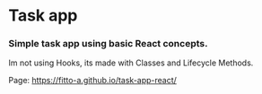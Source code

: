 # Task app

### Simple task app using basic React concepts.

Im not using Hooks, its made with Classes and Lifecycle Methods.


Page:
https://fitto-a.github.io/task-app-react/
